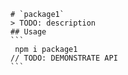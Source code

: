 
    # `package1`
    > TODO: description
    ## Usage
    ```
     npm i package1
    // TODO: DEMONSTRATE API
    ```
  